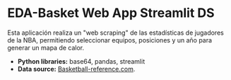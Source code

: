 # EDA-Basket Web App Streamlit DS

Esta aplicación realiza un "web scraping" de las estadísticas de jugadores de la NBA, permitiendo seleccionar equipos, posiciones y un año para generar un mapa de calor.
* **Python libraries:** base64, pandas, streamlit
* **Data source:** [Basketball-reference.com](https://www.basketball-reference.com/).

